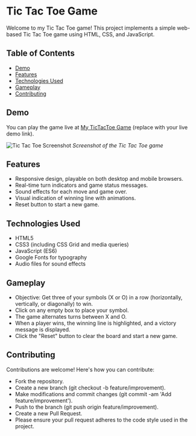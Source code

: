 # Tic Tac Toe Game

Welcome to my Tic Tac Toe game! This project implements a simple web-based Tic Tac Toe game using HTML, CSS, and JavaScript.

## Table of Contents

- [Demo](#demo)
- [Features](#features)
- [Technologies Used](#technologies-used)
- [Gameplay](#gameplay)
- [Contributing](#contributing)

## Demo

You can play the game live at [My TicTacToe Game](#) (replace with your live demo link).

![Tic Tac Toe Screenshot](screenshot.png)
*Screenshot of the Tic Tac Toe game*

## Features

- Responsive design, playable on both desktop and mobile browsers.
- Real-time turn indicators and game status messages.
- Sound effects for each move and game over.
- Visual indication of winning line with animations.
- Reset button to start a new game.

## Technologies Used

- HTML5
- CSS3 (including CSS Grid and media queries)
- JavaScript (ES6)
- Google Fonts for typography
- Audio files for sound effects

## Gameplay

- Objective: Get three of your symbols (X or O) in a row (horizontally, vertically, or diagonally) to win.
- Click on any empty box to place your symbol.
- The game alternates turns between X and O.
- When a player wins, the winning line is highlighted, and a victory message is displayed.
- Click the "Reset" button to clear the board and start a new game.

## Contributing
  Contributions are welcome! Here's how you can contribute:

- Fork the repository.
- Create a new branch (git checkout -b feature/improvement).
- Make modifications and commit changes (git commit -am 'Add feature/improvement').
- Push to the branch (git push origin feature/improvement).
- Create a new Pull Request.
- Please ensure your pull request adheres to the code style used in the project.
